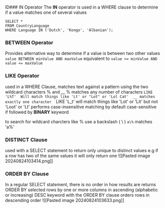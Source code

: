 ID### IN Operator 
The **IN** operator is used in a WHERE clause to determine if a value matches one of several values 
```
SELECT * 
FROM CountryLanguage 
WHERE Language IN ('Dutch', 'Kongo', 'Albanian');
```

### BETWEEN Operator 
Provides alternative way to determine if a value is between two other values 
`value BETWEEN minValue AND maxValue`
	equivalent to `value >= minValue AND value <= maxValue`

### LIKE Operator 
used in a WHERE Clause, matches text against a pattern using the two wildcard characters % and __
	% matches any number of characters 
		`LIKE 'L%T' 
			Will match things like 'Lt' or "Lot" or 'Lol Cat' 
	__ matches exactly one character 
		`LIKE 'L_t'
			will match things like 'Lot' or 'Lit' but not 'Loot' or 'Lt'
performs case-insensitive matching by default 
	case-sensitive if followed by **BINARY** keyword

to search for wildcard charcters like % use a backslash ( \\ )
	`a\%` matches 'a%'

### DISTINCT Clause
used with a SELECT statement to return only unique to distinct values 
	e.g if a row has two of the same values it will only return one 
![[Pasted image 20240824103414.png]]

### ORDER BY Clause
In a regular SELECT statement, there is no order in how results are returns 
ORDER BY selected rows by one or more columns in ascending (alphabetic or increasing)
	DESC keyword with the ORDER BY clause orders rows in descending order
![[Pasted image 20240824103633.png]]
